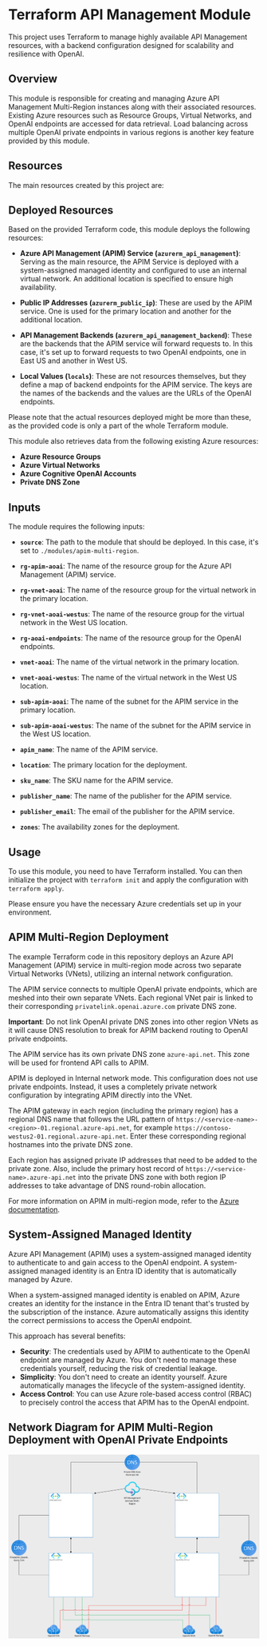 # Terraform API Management Module

This project uses Terraform to manage highly available API Management resources, with a backend configuration designed for scalability and resilience with OpenAI.

## Overview

This module is responsible for creating and managing Azure API Management Multi-Region instances along with their associated resources. Existing Azure resources such as Resource Groups, Virtual Networks, and OpenAI endpoints are accessed for data retrieval. Load balancing across multiple OpenAI private endpoints in various regions is another key feature provided by this module.

## Resources

The main resources created by this project are:

## Deployed Resources

Based on the provided Terraform code, this module deploys the following resources:

- **Azure API Management (APIM) Service (`azurerm_api_management`)**: Serving as the main resource, the APIM Service is deployed with a system-assigned managed identity and configured to use an internal virtual network. An additional location is specified to ensure high availability.

- **Public IP Addresses (`azurerm_public_ip`)**: These are used by the APIM service. One is used for the primary location and another for the additional location.

- **API Management Backends (`azurerm_api_management_backend`)**: These are the backends that the APIM service will forward requests to. In this case, it's set up to forward requests to two OpenAI endpoints, one in East US and another in West US.

- **Local Values (`locals`)**: These are not resources themselves, but they define a map of backend endpoints for the APIM service. The keys are the names of the backends and the values are the URLs of the OpenAI endpoints.

Please note that the actual resources deployed might be more than these, as the provided code is only a part of the whole Terraform module.

This module also retrieves data from the following existing Azure resources:

- **Azure Resource Groups**
- **Azure Virtual Networks**
- **Azure Cognitive OpenAI Accounts**
- **Private DNS Zone**

## Inputs

The module requires the following inputs:

- **`source`**: The path to the module that should be deployed. In this case, it's set to `./modules/apim-multi-region`.

- **`rg-apim-aoai`**: The name of the resource group for the Azure API Management (APIM) service.

- **`rg-vnet-aoai`**: The name of the resource group for the virtual network in the primary location.

- **`rg-vnet-aoai-westus`**: The name of the resource group for the virtual network in the West US location.

- **`rg-aoai-endpoints`**: The name of the resource group for the OpenAI endpoints.

- **`vnet-aoai`**: The name of the virtual network in the primary location.

- **`vnet-aoai-westus`**: The name of the virtual network in the West US location.

- **`sub-apim-aoai`**: The name of the subnet for the APIM service in the primary location.

- **`sub-apim-aoai-westus`**: The name of the subnet for the APIM service in the West US location.

- **`apim_name`**: The name of the APIM service.

- **`location`**: The primary location for the deployment.

- **`sku_name`**: The SKU name for the APIM service.

- **`publisher_name`**: The name of the publisher for the APIM service.

- **`publisher_email`**: The email of the publisher for the APIM service.

- **`zones`**: The availability zones for the deployment.

## Usage

To use this module, you need to have Terraform installed. You can then initialize the project with `terraform init` and apply the configuration with `terraform apply`.

Please ensure you have the necessary Azure credentials set up in your environment.

## APIM Multi-Region Deployment

The example Terraform code in this repository deploys an Azure API Management (APIM) service in multi-region mode across two separate Virtual Networks (VNets), utilizing an internal network configuration. 

The APIM service connects to multiple OpenAI private endpoints, which are meshed into their own separate VNets. Each regional VNet pair is linked to their corresponding `privatelink.openai.azure.com` private DNS zone. 

**Important**: Do not link OpenAI private DNS zones into other region VNets as it will cause DNS resolution to break for APIM backend routing to OpenAI private endpoints.

The APIM service has its own private DNS zone `azure-api.net`. This zone will be used for frontend API calls to APIM. 

APIM is deployed in Internal network mode. This configuration does not use private endpoints. Instead, it uses a completely private network configuration by integrating APIM directly into the VNet. 

The APIM gateway in each region (including the primary region) has a regional DNS name that follows the URL pattern of `https://<service-name>-<region>-01.regional.azure-api.net`, for example `https://contoso-westus2-01.regional.azure-api.net`. Enter these corresponding regional hostnames into the private DNS zone. 

Each region has assigned private IP addresses that need to be added to the private zone. Also, include the primary host record of `https://<service-name>.azure-api.net` into the private DNS zone with both region IP addresses to take advantage of DNS round-robin allocation. 

For more information on APIM in multi-region mode, refer to the [Azure documentation](https://learn.microsoft.com/en-us/azure/api-management/api-management-howto-deploy-multi-region#about-multi-region-deployment).


## System-Assigned Managed Identity

Azure API Management (APIM) uses a system-assigned managed identity to authenticate to and gain access to the OpenAI endpoint. A system-assigned managed identity is an Entra ID identity that is automatically managed by Azure. 

When a system-assigned managed identity is enabled on APIM, Azure creates an identity for the instance in the Entra ID tenant that's trusted by the subscription of the instance. Azure automatically assigns this identity the correct permissions to access the OpenAI endpoint.

This approach has several benefits:

- **Security**: The credentials used by APIM to authenticate to the OpenAI endpoint are managed by Azure. You don't need to manage these credentials yourself, reducing the risk of credential leakage.
- **Simplicity**: You don't need to create an identity yourself. Azure automatically manages the lifecycle of the system-assigned identity.
- **Access Control**: You can use Azure role-based access control (RBAC) to precisely control the access that APIM has to the OpenAI endpoint.

## Network Diagram for APIM Multi-Region Deployment with OpenAI Private Endpoints 

![Network Diagram](<files/APIM Multi-Region.png>)